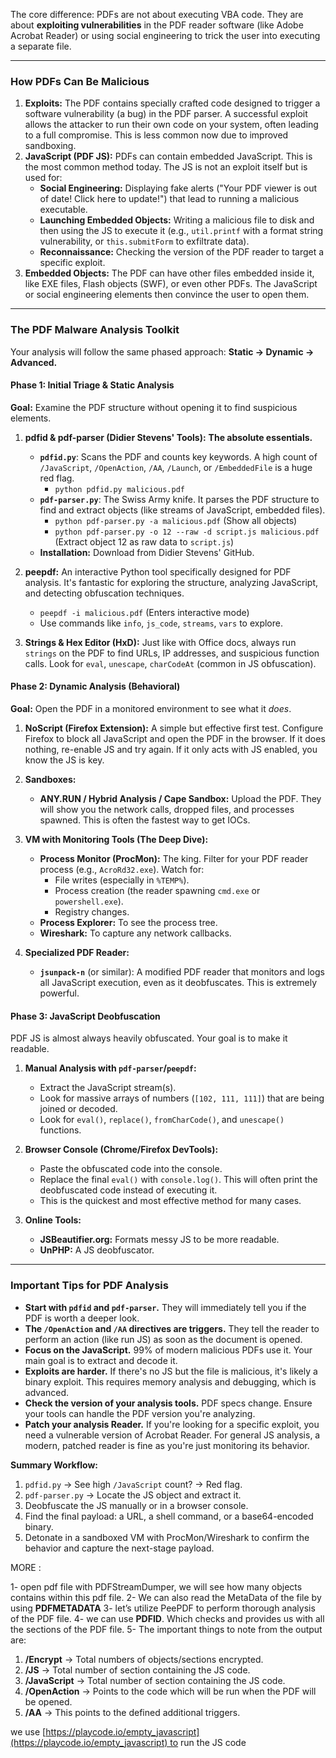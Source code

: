 The core difference: PDFs are not about executing VBA code. They are about **exploiting vulnerabilities** in the PDF reader software (like Adobe Acrobat Reader) or using social engineering to trick the user into executing a separate file.

---

### How PDFs Can Be Malicious

1.  **Exploits:** The PDF contains specially crafted code designed to trigger a software vulnerability (a bug) in the PDF parser. A successful exploit allows the attacker to run their own code on your system, often leading to a full compromise. This is less common now due to improved sandboxing.
2.  **JavaScript (PDF JS):** PDFs can contain embedded JavaScript. This is the most common method today. The JS is not an exploit itself but is used for:
    *   **Social Engineering:** Displaying fake alerts ("Your PDF viewer is out of date! Click here to update!") that lead to running a malicious executable.
    *   **Launching Embedded Objects:** Writing a malicious file to disk and then using the JS to execute it (e.g., `util.printf` with a format string vulnerability, or `this.submitForm` to exfiltrate data).
    *   **Reconnaissance:** Checking the version of the PDF reader to target a specific exploit.
3.  **Embedded Objects:** The PDF can have other files embedded inside it, like EXE files, Flash objects (SWF), or even other PDFs. The JavaScript or social engineering elements then convince the user to open them.

---

### The PDF Malware Analysis Toolkit

Your analysis will follow the same phased approach: **Static -> Dynamic -> Advanced.**

#### **Phase 1: Initial Triage & Static Analysis**

**Goal:** Examine the PDF structure without opening it to find suspicious elements.

1.  **pdfid & pdf-parser (Didier Stevens' Tools):** **The absolute essentials.**
    *   **`pdfid.py`**: Scans the PDF and counts key keywords. A high count of `/JavaScript`, `/OpenAction`, `/AA`, `/Launch`, or `/EmbeddedFile` is a huge red flag.
        *   `python pdfid.py malicious.pdf`
    *   **`pdf-parser.py`**: The Swiss Army knife. It parses the PDF structure to find and extract objects (like streams of JavaScript, embedded files).
        *   `python pdf-parser.py -a malicious.pdf` (Show all objects)
        *   `python pdf-parser.py -o 12 --raw -d script.js malicious.pdf` (Extract object 12 as raw data to `script.js`)
    *   **Installation:** Download from Didier Stevens' GitHub.

2.  **peepdf:** An interactive Python tool specifically designed for PDF analysis. It's fantastic for exploring the structure, analyzing JavaScript, and detecting obfuscation techniques.
    *   `peepdf -i malicious.pdf` (Enters interactive mode)
    *   Use commands like `info`, `js_code`, `streams`, `vars` to explore.

3.  **Strings & Hex Editor (HxD):** Just like with Office docs, always run `strings` on the PDF to find URLs, IP addresses, and suspicious function calls. Look for `eval`, `unescape`, `charCodeAt` (common in JS obfuscation).

#### **Phase 2: Dynamic Analysis (Behavioral)**

**Goal:** Open the PDF in a monitored environment to see what it *does*.

1.  **NoScript (Firefox Extension):** A simple but effective first test. Configure Firefox to block all JavaScript and open the PDF in the browser. If it does nothing, re-enable JS and try again. If it only acts with JS enabled, you know the JS is key.

2.  **Sandboxes:**
    *   **ANY.RUN / Hybrid Analysis / Cape Sandbox:** Upload the PDF. They will show you the network calls, dropped files, and processes spawned. This is often the fastest way to get IOCs.

3.  **VM with Monitoring Tools (The Deep Dive):**
    *   **Process Monitor (ProcMon):** The king. Filter for your PDF reader process (e.g., `AcroRd32.exe`). Watch for:
        *   File writes (especially in `%TEMP%`).
        *   Process creation (the reader spawning `cmd.exe` or `powershell.exe`).
        *   Registry changes.
    *   **Process Explorer:** To see the process tree.
    *   **Wireshark:** To capture any network callbacks.

4.  **Specialized PDF Reader:**
    *   **`jsunpack-n`** (or similar): A modified PDF reader that monitors and logs all JavaScript execution, even as it deobfuscates. This is extremely powerful.

#### **Phase 3: JavaScript Deobfuscation**

PDF JS is almost always heavily obfuscated. Your goal is to make it readable.

1.  **Manual Analysis with `pdf-parser`/`peepdf`:**
    *   Extract the JavaScript stream(s).
    *   Look for massive arrays of numbers (`[102, 111, 111]`) that are being joined or decoded.
    *   Look for `eval()`, `replace()`, `fromCharCode()`, and `unescape()` functions.

2.  **Browser Console (Chrome/Firefox DevTools):**
    *   Paste the obfuscated code into the console.
    *   Replace the final `eval()` with `console.log()`. This will often print the deobfuscated code instead of executing it.
    *   This is the quickest and most effective method for many cases.

3.  **Online Tools:**
    *   **JSBeautifier.org:** Formats messy JS to be more readable.
    *   **UnPHP:** A JS deobfuscator.

---

### Important Tips for PDF Analysis

*   **Start with `pdfid` and `pdf-parser`.** They will immediately tell you if the PDF is worth a deeper look.
*   **The `/OpenAction` and `/AA` directives are triggers.** They tell the reader to perform an action (like run JS) as soon as the document is opened.
*   **Focus on the JavaScript.** 99% of modern malicious PDFs use it. Your main goal is to extract and decode it.
*   **Exploits are harder.** If there's no JS but the file is malicious, it's likely a binary exploit. This requires memory analysis and debugging, which is advanced.
*   **Check the version of your analysis tools.** PDF specs change. Ensure your tools can handle the PDF version you're analyzing.
*   **Patch your analysis Reader.** If you're looking for a specific exploit, you need a vulnerable version of Acrobat Reader. For general JS analysis, a modern, patched reader is fine as you're just monitoring its behavior.

**Summary Workflow:**
1.  `pdfid.py` -> See high `/JavaScript` count? -> Red flag.
2.  `pdf-parser.py` -> Locate the JS object and extract it.
3.  Deobfuscate the JS manually or in a browser console.
4.  Find the final payload: a URL, a shell command, or a base64-encoded binary.
5.  Detonate in a sandboxed VM with ProcMon/Wireshark to confirm the behavior and capture the next-stage payload.


MORE :

1- open pdf file with PDFStreamDumper, we will see how many objects contains within this pdf file.
2- We can also read the MetaData of the file by using **PDFMETADATA**
3- let’s utilize PeePDF to perform thorough analysis of the PDF file.
4- we can use **PDFID**. Which checks and provides us with all the sections of the PDF file.
5- The important things to note from the output are:
1. **/Encrypt** → Total numbers of objects/sections encrypted.
2. **/JS** → Total number of section containing the JS code.
3. **/JavaScript** → Total number of section containing the JS code.
4. **/OpenAction** → Points to the code which will be run when the PDF will be opened.
5. **/AA** → This points to the defined additional triggers.


we  use [https://playcode.io/empty_javascript](https://playcode.io/empty_javascript) to run the JS code 